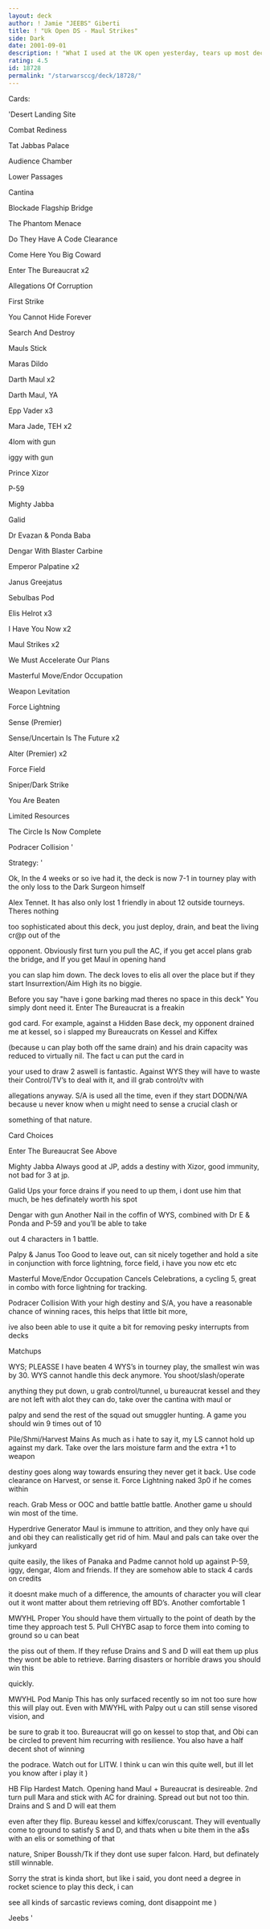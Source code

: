 ```yaml
---
layout: deck
author: ! Jamie "JEEBS" Giberti
title: ! "Uk Open DS - Maul Strikes"
side: Dark
date: 2001-09-01
description: ! "What I used at the UK open yesterday, tears up most decks in its path."
rating: 4.5
id: 18728
permalink: "/starwarsccg/deck/18728/"
---
```

Cards: 

'Desert Landing Site

Combat Rediness

Tat Jabbas Palace


Audience Chamber

Lower Passages

Cantina

Blockade Flagship Bridge  


The Phantom Menace 

Do They Have A Code Clearance

Come Here You Big Coward

Enter The Bureaucrat x2

Allegations Of Corruption

First Strike

You Cannot Hide Forever

Search And Destroy 


Mauls Stick 

Maras Dildo


Darth Maul x2

Darth Maul, YA 

Epp Vader x3

Mara Jade, TEH x2

4lom with gun

iggy with gun

Prince Xizor

P-59

Mighty Jabba

Galid

Dr Evazan & Ponda Baba

Dengar With Blaster Carbine

Emperor Palpatine x2

Janus Greejatus


Sebulbas Pod 


Elis Helrot x3

I Have You Now x2

Maul Strikes x2

We Must Accelerate Our Plans

Masterful Move/Endor Occupation

Weapon Levitation

Force Lightning

Sense (Premier)

Sense/Uncertain Is The Future x2

Alter (Premier) x2

Force Field

Sniper/Dark Strike

You Are Beaten

Limited Resources

The Circle Is Now Complete

Podracer Collision  '

Strategy: '

Ok, In the 4 weeks or so ive had it, the deck is now 7-1 in tourney play with the only loss to the Dark Surgeon himself

Alex Tennet. It has also only lost 1 friendly in about 12 outside tourneys. Theres nothing 

too sophisticated about this deck, you just deploy, drain, and beat the living cr@p out of the

opponent. Obviously first turn you pull the AC, if you get accel plans grab the bridge, and If you get Maul in opening hand

you can slap him down. The deck loves to elis all over the place but if they start Insurrextion/Aim High its no biggie.

Before you say "have i gone barking mad theres no space in this deck" You simply dont need it. Enter The Bureaucrat is a freakin

god card. For example, against a Hidden Base deck, my opponent drained me at kessel, so i slapped my Bureaucrats on Kessel and Kiffex

(because u can play both off the same drain) and his drain capacity was reduced to virtually nil. The fact u can put the card in

your used to draw 2 aswell is fantastic. Against WYS they will have to waste their Control/TV’s to deal with it, and ill grab control/tv with

allegations anyway. S/A is used all the time, even if they start DODN/WA because u never know when u might need to sense a crucial clash or 

something of that nature. 


Card Choices


Enter The Bureaucrat See Above


Mighty Jabba Always good at JP, adds a destiny with Xizor, good immunity, not bad for 3 at jp.


Galid Ups your force drains if you need to up them, i dont use him that much, be hes definately worth his spot


Dengar with gun Another Nail in the coffin of WYS, combined with Dr E & Ponda and P-59 and you’ll be able to take

out 4 characters in 1 battle.


Palpy & Janus Too Good to leave out, can sit nicely together and hold a site in conjunction with force lightning, force field, i have you now etc etc


Masterful Move/Endor Occupation Cancels Celebrations, a cycling 5, great in combo with force lightning for tracking.


Podracer Collision With your high destiny and S/A, you have a reasonable chance of winning races, this helps that little bit more,

ive also been able to use it quite a bit for removing pesky interrupts from decks


Matchups


WYS; PLEASSE I have beaten 4 WYS’s in tourney play, the smallest win was by 30. WYS cannot handle this deck anymore. You shoot/slash/operate

anything they put down, u grab control/tunnel, u bureaucrat kessel and they are not left with alot they can do, take over the cantina with maul or

palpy and send the rest of the squad out smuggler hunting. A game you should win 9 times out of 10


Pile/Shmi/Harvest Mains As much as i hate to say it, my LS cannot hold up against my dark. Take over the lars moisture farm and the extra +1 to weapon 

destiny goes along way towards ensuring they never get it back. Use code clearance on Harvest, or sense it. Force Lightning naked 3p0 if he comes within

reach. Grab Mess or OOC and battle battle battle. Another game u should win most of the time.


Hyperdrive Generator Maul is immune to attrition, and they only have qui and obi they can realistically get rid of him. Maul and pals can take over the junkyard 

quite easily, the likes of Panaka and Padme cannot hold up against P-59, iggy, dengar, 4lom and friends. If they are somehow able to stack 4 cards on credits

it doesnt make much of a difference, the amounts of character you will clear out it wont matter about them retrieving off BD’s. Another comfortable 1


MWYHL Proper You should have them virtually to the point of death by the time they approach test 5. Pull CHYBC asap to force them into coming to ground so u can beat

the piss out of them. If they refuse Drains and S and D will eat them up plus they wont be able to retrieve. Barring disasters or horrible draws you should win this

quickly.


MWYHL Pod Manip This has only surfaced recently so im not too sure how this will play out. Even with MWYHL with Palpy out u can still sense visored vision, and 

be sure to grab it too. Bureaucrat will go on kessel to stop that, and Obi can be circled to prevent him recurring with resilience. You also have a half decent shot of winning

the podrace. Watch out for LITW. I think u can win this quite well, but ill let you know after i play it )


HB Flip Hardest Match. Opening hand Maul + Bureaucrat is desireable. 2nd turn pull Mara and stick with AC for draining. Spread out but not too thin. Drains and S and D will eat them

even after they flip. Bureau kessel and kiffex/coruscant. They will eventually come to ground to satisfy S and D, and thats when u bite them in the a$s with an elis or something of that 

nature, Sniper Boussh/Tk if they dont use super falcon. Hard, but definately still winnable.


Sorry the strat is kinda short, but like i said, you dont need a degree in rocket science to play this deck, i can

see all kinds of sarcastic reviews coming, dont disappoint me )


Jeebs '
